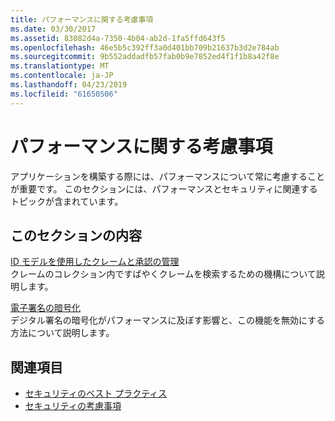 ```yaml
---
title: パフォーマンスに関する考慮事項
ms.date: 03/30/2017
ms.assetid: 83082d4a-7350-4b04-ab2d-1fa5ffd643f5
ms.openlocfilehash: 46e5b5c392ff3a0d401bb709b21637b3d2e784ab
ms.sourcegitcommit: 9b552addadfb57fab0b9e7852ed4f1f1b8a42f8e
ms.translationtype: MT
ms.contentlocale: ja-JP
ms.lasthandoff: 04/23/2019
ms.locfileid: "61650506"
---
```

# <a name="performance-considerations"></a>パフォーマンスに関する考慮事項
アプリケーションを構築する際には、パフォーマンスについて常に考慮することが重要です。 このセクションには、パフォーマンスとセキュリティに関連するトピックが含まれています。  
  
## <a name="in-this-section"></a>このセクションの内容  
 [ID モデルを使用したクレームと承認の管理](../../../../docs/framework/wcf/feature-details/managing-claims-and-authorization-with-the-identity-model.md)  
 クレームのコレクション内ですばやくクレームを検索するための機構について説明します。  
  
 [電子署名の暗号化](../../../../docs/framework/wcf/feature-details/encryption-of-digital-signatures.md)  
 デジタル署名の暗号化がパフォーマンスに及ぼす影響と、この機能を無効にする方法について説明します。  
  
## <a name="see-also"></a>関連項目

- [セキュリティのベスト プラクティス](../../../../docs/framework/wcf/feature-details/best-practices-for-security-in-wcf.md)
- [セキュリティの考慮事項](../../../../docs/framework/wcf/feature-details/security-considerations-in-wcf.md)
